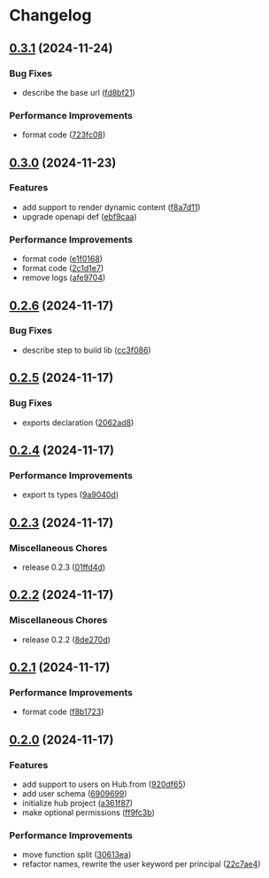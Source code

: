 # Changelog

## [0.3.1](https://github.com/JonDotsoy/ondina/compare/hub-v0.3.0...hub-v0.3.1) (2024-11-24)


### Bug Fixes

* describe the base url ([fd8bf21](https://github.com/JonDotsoy/ondina/commit/fd8bf2181b910e9514b5d8e99a7f7fcae7c1dfc5))


### Performance Improvements

* format code ([723fc08](https://github.com/JonDotsoy/ondina/commit/723fc087519945c9036ed2b49b88005d25d887d6))

## [0.3.0](https://github.com/JonDotsoy/ondina/compare/hub-v0.2.6...hub-v0.3.0) (2024-11-23)


### Features

* add support to render dynamic content ([f8a7d11](https://github.com/JonDotsoy/ondina/commit/f8a7d11ec56e9830c9514398d2f7faf0fe12fd93))
* upgrade openapi def ([ebf9caa](https://github.com/JonDotsoy/ondina/commit/ebf9caac9b221699125a30dbc28192f12d01af33))


### Performance Improvements

* format code ([e1f0168](https://github.com/JonDotsoy/ondina/commit/e1f01688c43e06309aed06da6676bddd22904bf9))
* format code ([2c1d1e7](https://github.com/JonDotsoy/ondina/commit/2c1d1e78648c0518f44219e46eea656018ec886a))
* remove logs ([afe9704](https://github.com/JonDotsoy/ondina/commit/afe9704cc9f1094dc2e90276c836341ddd061179))

## [0.2.6](https://github.com/JonDotsoy/ondina/compare/hub-v0.2.5...hub-v0.2.6) (2024-11-17)


### Bug Fixes

* describe step to build lib ([cc3f086](https://github.com/JonDotsoy/ondina/commit/cc3f08659e55b44be734e51cc9c8471a32379e4c))

## [0.2.5](https://github.com/JonDotsoy/ondina/compare/hub-v0.2.4...hub-v0.2.5) (2024-11-17)


### Bug Fixes

* exports declaration ([2062ad8](https://github.com/JonDotsoy/ondina/commit/2062ad839456c7579bb05bdcfb560441804fbafd))

## [0.2.4](https://github.com/JonDotsoy/ondina/compare/hub-v0.2.3...hub-v0.2.4) (2024-11-17)


### Performance Improvements

* export ts types ([9a9040d](https://github.com/JonDotsoy/ondina/commit/9a9040dff9037d2ea85d6546f8a47eacae7a1f62))

## [0.2.3](https://github.com/JonDotsoy/ondina/compare/hub-v0.2.2...hub-v0.2.3) (2024-11-17)


### Miscellaneous Chores

* release 0.2.3 ([01ffd4d](https://github.com/JonDotsoy/ondina/commit/01ffd4d95fbf868a5bc9554c82039a51e04ef214))

## [0.2.2](https://github.com/JonDotsoy/ondina/compare/hub-v0.2.1...hub-v0.2.2) (2024-11-17)


### Miscellaneous Chores

* release 0.2.2 ([8de270d](https://github.com/JonDotsoy/ondina/commit/8de270dc6a808a662fab97612269b9de545c9581))

## [0.2.1](https://github.com/JonDotsoy/ondina/compare/hub-v0.2.0...hub-v0.2.1) (2024-11-17)


### Performance Improvements

* format code ([f8b1723](https://github.com/JonDotsoy/ondina/commit/f8b1723ee49aa4bb750b32d91009f6f24085c5a6))

## [0.2.0](https://github.com/JonDotsoy/ondina/compare/hub-v0.1.0...hub-v0.2.0) (2024-11-17)


### Features

* add support to users on Hub.from ([920df65](https://github.com/JonDotsoy/ondina/commit/920df65d1d2723771d7c6a32f5823a1945491d31))
* add user schema ([6909699](https://github.com/JonDotsoy/ondina/commit/69096995b232d689643f2241d19a58b0fd1141a0))
* initialize hub project ([a361f87](https://github.com/JonDotsoy/ondina/commit/a361f879b5c024dd0bcff66663ef06fd98fc1a2c))
* make optional permissions ([ff9fc3b](https://github.com/JonDotsoy/ondina/commit/ff9fc3b4ce61e225701d2bae2fc4eade2921a824))


### Performance Improvements

* move function split ([30613ea](https://github.com/JonDotsoy/ondina/commit/30613ea0e79eb9a4f3a82f731f6b7c51b1297c71))
* refactor names, rewrite the user keyword per principal ([22c7ae4](https://github.com/JonDotsoy/ondina/commit/22c7ae497e427cf1c67339d118e0bd816e0919b1))
